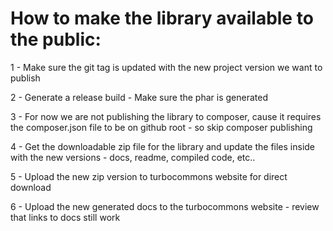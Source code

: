 # How to make the library available to the public:

1 - Make sure the git tag is updated with the new project version we want to publish

2 - Generate a release build
	 - Make sure the phar is generated

3 - For now we are not publishing the library to composer, cause it requires the composer.json file to be on github root
	- so skip composer publishing

4 - Get the downloadable zip file for the library and update the files inside with the new versions
	- docs, readme, compiled code, etc..
	
5 - Upload the new zip version to turbocommons website for direct download

6 - Upload the new generated docs to the turbocommons website
	- review that links to docs still work